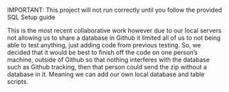 IMPORTANT: This project will not run correctly until you follow the provided SQL Setup guide

This is the most recent collaborative work however due to our local servers not 
allowing us to share a database in Github it limited all of us to not being able to test anything, 
just adding code from previous testing. So, we decided that it would be best to finish off the code on one person’s machine, 
outside of Github so that nothing interferes with the database such as Github tracking, 
then that person could send the zip without a database in it. 
Meaning we can add our own local database and table scripts.
